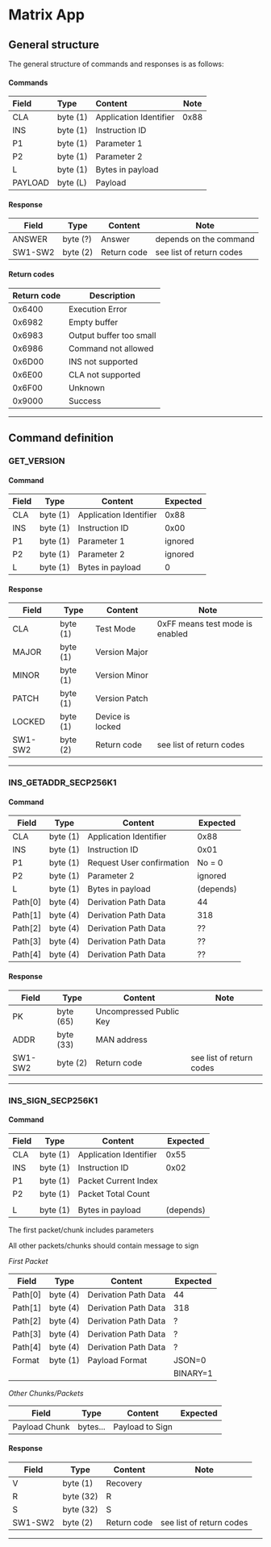 # Matrix App
## General structure

The general structure of commands and responses is as follows:

#### Commands

| Field   | Type     | Content                | Note |
| :------ | :------- | :--------------------- | ---- |
| CLA     | byte (1) | Application Identifier | 0x88 |
| INS     | byte (1) | Instruction ID         |      |
| P1      | byte (1) | Parameter 1            |      |
| P2      | byte (1) | Parameter 2            |      |
| L       | byte (1) | Bytes in payload       |      |
| PAYLOAD | byte (L) | Payload                |      |

#### Response

| Field   | Type     | Content     | Note                     |
| ------- | -------- | ----------- | ------------------------ |
| ANSWER  | byte (?) | Answer      | depends on the command   |
| SW1-SW2 | byte (2) | Return code | see list of return codes |

#### Return codes

| Return code | Description             |
| ----------- | ----------------------- |
| 0x6400      | Execution Error         |
| 0x6982      | Empty buffer            |
| 0x6983      | Output buffer too small |
| 0x6986      | Command not allowed     |
| 0x6D00      | INS not supported       |
| 0x6E00      | CLA not supported       |
| 0x6F00      | Unknown                 |
| 0x9000      | Success                 |

---------

## Command definition

### GET_VERSION

#### Command

| Field | Type     | Content                | Expected |
| ----- | -------- | ---------------------- | -------- |
| CLA   | byte (1) | Application Identifier | 0x88     |
| INS   | byte (1) | Instruction ID         | 0x00     |
| P1    | byte (1) | Parameter 1            | ignored  |
| P2    | byte (1) | Parameter 2            | ignored  |
| L     | byte (1) | Bytes in payload       | 0        |

#### Response

| Field   | Type     | Content          | Note                            |
| ------- | -------- | ---------------- | ------------------------------- |
| CLA     | byte (1) | Test Mode        | 0xFF means test mode is enabled |
| MAJOR   | byte (1) | Version Major    |                                 |
| MINOR   | byte (1) | Version Minor    |                                 |
| PATCH   | byte (1) | Version Patch    |                                 |
| LOCKED  | byte (1) | Device is locked |                                 |
| SW1-SW2 | byte (2) | Return code      | see list of return codes        |

--------------

### INS_GETADDR_SECP256K1

#### Command

| Field      | Type           | Content                | Expected       |
| ---------- | -------------- | ---------------------- | -------------- |
| CLA        | byte (1)       | Application Identifier | 0x88           |
| INS        | byte (1)       | Instruction ID         | 0x01           |
| P1         | byte (1)       | Request User confirmation | No = 0      |
| P2         | byte (1)       | Parameter 2            | ignored        |
| L          | byte (1)       | Bytes in payload       | (depends)      |
| Path[0]    | byte (4)       | Derivation Path Data   | 44             |
| Path[1]    | byte (4)       | Derivation Path Data   | 318            |
| Path[2]    | byte (4)       | Derivation Path Data   | ??             |
| Path[3]    | byte (4)       | Derivation Path Data   | ??             |
| Path[4]    | byte (4)       | Derivation Path Data   | ??             |

#### Response

| Field   | Type      | Content               | Note                     |
| ------- | --------- | --------------------- | ------------------------ |
| PK      | byte (65) | Uncompressed Public Key |                          |
| ADDR    | byte (33) | MAN address           |                          |
| SW1-SW2 | byte (2)  | Return code           | see list of return codes |

--------------

### INS_SIGN_SECP256K1

#### Command

| Field | Type     | Content                | Expected  |
| ----- | -------- | ---------------------- | --------- |
| CLA   | byte (1) | Application Identifier | 0x55      |
| INS   | byte (1) | Instruction ID         | 0x02      |
| P1    | byte (1) | Packet Current Index   |           |
| P2    | byte (1) | Packet Total Count     |
|       |
| L     | byte (1) | Bytes in payload       | (depends) |

The first packet/chunk includes parameters

All other packets/chunks should contain message to sign

*First Packet*

| Field      | Type     | Content                | Expected  |
| ---------- | -------- | ---------------------- | --------- |
| Path[0]    | byte (4) | Derivation Path Data   | 44        |
| Path[1]    | byte (4) | Derivation Path Data   | 318       |
| Path[2]    | byte (4) | Derivation Path Data   | ?         |
| Path[3]    | byte (4) | Derivation Path Data   | ?         |
| Path[4]    | byte (4) | Derivation Path Data   | ?         |
| Format     | byte (1) | Payload Format         | JSON=0    |
|            |          |                        | BINARY=1  |

*Other Chunks/Packets*

| Field   | Type     | Content         | Expected |
| ------- | -------- | --------------- | -------- |
| Payload Chunk | bytes... | Payload to Sign |          |

#### Response

| Field   | Type      | Content     | Note                     |
| ------- | --------- | ----------- | ------------------------ |
| V     | byte (1)  | Recovery   |
| R     | byte (32) | R   |
| S     | byte (32) | S   |                          |
| SW1-SW2 | byte (2)  | Return code | see list of return codes |

--------------
